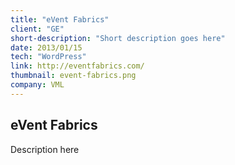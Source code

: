 ```yaml
---
title: "eVent Fabrics"
client: "GE"
short-description: "Short description goes here"
date: 2013/01/15
tech: "WordPress"
link: http://eventfabrics.com/
thumbnail: event-fabrics.png
company: VML
---
```


## eVent Fabrics

Description here
